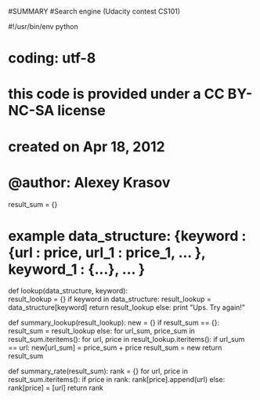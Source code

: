 #SUMMARY
#Search engine (Udacity contest CS101)

#!/usr/bin/env python
# coding: utf-8

# this code is provided under a CC BY-NC-SA license
# created on Apr 18, 2012
# @author: Alexey Krasov


result_sum = {} 
# example data_structure: {keyword : {url : price, url_1 : price_1, ... }, keyword_1 : {...}, ... }
def lookup(data_structure, keyword):                    
    result_lookup = {}
    if keyword in data_structure:
        result_lookup = data_structure[keyword]
        return result_lookup 
    else:
        print "Ups. Try again!"

def summary_lookup(result_lookup):
    new = {}
    if result_sum == {}: result_sum = result_lookup
    else:
        for url_sum, price_sum in result_sum.iteritems():
            for url, price in result_lookup.iteritems():
                if url_sum == url:
                    new[url_sum] = price_sum + price
        result_sum = new
    return result_sum
                    
def summary_rate(result_sum):
    rank = {}
    for url, price in result_sum.iteritems():
        if price in rank: rank[price].append(url)
        else: rank[price] = [url]
    return rank